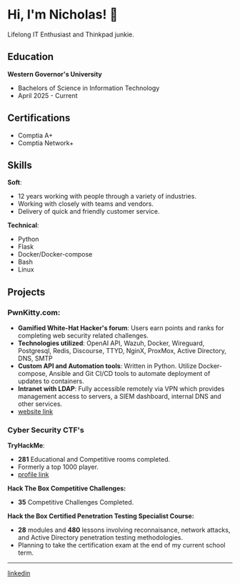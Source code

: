 
# Hi, I'm Nicholas! 🐾
Lifelong IT Enthusiast and Thinkpad junkie.

## Education
__Western Governor's University__
- Bachelors of Science in Information Technology
- April 2025 - Current

## Certifications
- Comptia A+
- Comptia Network+

## Skills
  __Soft__:
  - 12 years working with people through a variety of industries.
  - Working with closely with teams and vendors.
  - Delivery of quick and friendly customer service.
  
  __Technical__:
  - Python
  - Flask
  - Docker/Docker-compose
  - Bash
  - Linux

## Projects
### PwnKitty.com:
  * __Gamified White-Hat Hacker's forum__: Users earn points and ranks for completing web security related challenges.
  * __Technologies utilized__: OpenAI API,  Wazuh, Docker, Wireguard, Postgresql, Redis, Discourse, TTYD, NginX, ProxMox, Active Directory, DNS, SMTP
  * __Custom API and Automation tools__: Written in Python. Utilize Docker-compose, Ansible and Git CI/CD tools to automate deployment of updates to containers.
  * __Intranet with LDAP__: Fully accessible remotely via VPN which provides management access to servers, a SIEM dashboard, internal DNS and other services.
  * [website link](https://pwnkitty.com)

  ### Cyber Security CTF's
  __TryHackMe__: 
  - __281__ Educational and Competitive rooms completed.
  - Formerly a top 1000 player.
  - [profile link](https://tryhackme.com/t/maiamor)
  
  __Hack The Box Competitive Challenges:__
  - __35__ Competitive Challenges Completed.
  
  __Hack the Box Certified Penetration Testing Specialist Course:__
  - __28__ modules and __480__ lessons involving reconnaisance, network attacks, and Active Directory penetration testing methodologies.
  - Planning to take the certification exam at the end of my current school term.

---
[linkedin](https://www.linkedin.com/in/nicholas-mestanas-35149137b/)
